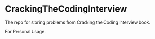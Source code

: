 # CrackingTheCodingInterview

The repo for storing problems from Cracking the Coding Interview book.

For Personal Usage.
